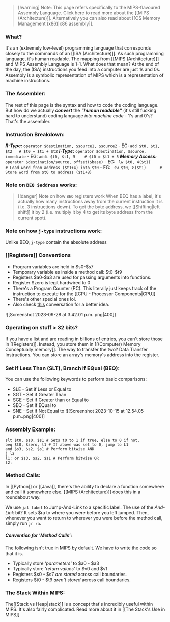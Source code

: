 
> [!warning] Note:
> This page refers specifically to the MIPS-flavoured Assembly Language. Click here to read more about the [[MIPS (Architecture)]]. Alternatively you can also read about [[OS Memory Management (x86)|x86 assembly]].
### What?
It's an (extremely low-level) programming language that corresponds closely to the commands of an [[ISA (Architecture)]]. As such programming language, it's human readable. The mapping from [[MIPS (Architecture)]] and MIPS Assembly Language is 1-1. What does that mean? At the end of the day, the (ISA) instructions you feed into a computer are just 1s and 0s. Assembly is a symbolic representation of MIPS which is a representation of machine instructions. 

### The Assembler:
The rest of this page is the syntax and how to code the coding language. But how do we actually ***convert*** the ***"human readable"*** (it's still fucking hard to understand) coding language *into machine code* - 1's and 0's? That's the assembler. 

### Instruction Breakdown:
***R-Type:*** `operator $destination, $source1, $source2`
	- EG: `add $t0, $t1, $t2   # $t0 = $t1 + $t2`
***I-Type:*** `operator $destination, $source, immediate`
	- EG: `addi $t0, $t1, 5    # $t0 = $t1 + 5`
***Memory Access:*** `operator $destination/source, offset($base)`
	- EG: ` lw $t0, 4($t1)      # Load word from address ($t1+4) into $t0`
	- EG: ` sw $t0, 8($t1)      # Store word from $t0 to address ($t1+8)`

### Note on `BEQ $address` works:
> [!danger] Note on how `BEQ` registers work
> When BEQ has a label, it's actually how many instructions away from the current instruction it is (i.e. 3 instructions down). To get the byte address, we [[Shifting|left shift]] it by 2 (i.e. multiply it by 4 to get its byte address from the current spot). 

### Note on how `j-type` instructions work:
Unlike BEQ, `j-type` contain the absolute address 

### [[Registers]] Conventions
- Program variables are held in \$s0-$s7
- Temporary variable es inside a method call: \$t0-$t9
- Registers \$a0-$a3 are used for passing arguments into functions.
- Register $zero is legit hardwired to 0
- There's a Program Counter (PC). This literally just keeps track of the instruction to execute for the [[CPU - Processor Components|CPU]]
- There's other special ones lol. 
- Also check [this](https://chat.openai.com/share/2090904c-2f27-4215-83fe-efc9d1b6be9f) conversation for a better idea. 
 
![[Screenshot 2023-09-28 at 3.42.01 p.m..png|400]]


### Operating on stuff > 32 bits? 
If you have a list and are reading in billions of entries, you can't store those in [[Registers]]. Instead, you store them in [[(Computer) Memory Conceptually|memory]]. The way to transfer the two? Data Transfer Instructions. You can store an array's memory's address into the register. 

### Set if Less Than (SLT), Branch if EQual (BEQ):
You can use the following keywords to perform basic comparisons:
- SLE - Set if Less or Equal to
- SGT - Set if Greater Than
- SGE - Set if Greater than or Equal to
- SEQ - Set if EQual to
- SNE - Set if Not Equal to
![[Screenshot 2023-10-15 at 12.54.05 p.m..png|400]]

### Assembly Example:
```Assembly
slt $t0, $s0, $s1 # Sets t0 to 1 if true, else to 0 if not.
beq $t0, $zero, l1 # If above was set to 0, jump to L1
and $s3, $s2, $s1 # Perform bitwise AND 
j l2 
l1: or $s3, $s2, $s1 # Perform bitwise OR
l2:
```

### Method Calls:
In [[Python]] or [[Java]], there's the ability to declare a function somewhere and call it somewhere else. [[MIPS (Architecture)]] does this in a roundabout way. 

We use `jal label` to Jump-And-Link to a specific label. The use of the *And-Link* bit? It sets \$ra to where you were before you left jumped. Then, whenever you want to return to wherever you were before the method call, simply run `jr ra`.

##### Convention for 'Method Calls':
The following isn't true in MIPS by default. We have to write the code so that it is. 
- Typically store *'parameters'* to \$a0 - $a3
- Typically store *'return values'* to $v0 and $v1
- Registers $s0 - $s7 *are stored* across call boundaries.
- Registers $t0 - $t9 *aren't stored* across call boundaries. 

### The Stack Within MIPS:
The[[Stack vs Heap|stack]] is a concept that's incredibly useful within MIPS. It's also fairly complicated. Read more about it in [[The Stack's Use in MIPS]]

